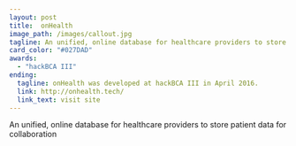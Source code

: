 ```yaml
---
layout: post
title:  onHealth
image_path: /images/callout.jpg
tagline: An unified, online database for healthcare providers to store patient data for collaboration
card_color: "#027DAD"
awards:
  - "hackBCA III"
ending:
  tagline: onHealth was developed at hackBCA III in April 2016.
  link: http://onhealth.tech/
  link_text: visit site
---
```


An unified, online database for healthcare providers to store patient data for collaboration

[onHealth-website]: http://onhealth.tech/
[onHealth-github]: https://github.com/ZacharyEspiritu/hackBCA
[gr-github]: https://github.com/grago1999
